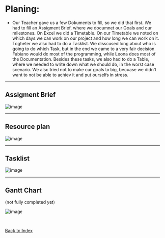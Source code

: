# Planing: 

<ul><li> Our Teacher gave us a few Dokuments to fill, so we did that first. We had to fill an Assigment Brief, where we documnet our Goals and our milestones. On Excel we did a Timetable. 
On our Timetable we noted on which days we can work on our project and how long we can work on it. Togheter we also had to do a Tasklist. We disscused long about who is going to do which Task, but in the end we came to a very fair decision. 
Fabiano would do most of the programming, while Leona does most of the Documentation. Besides these tasks, we also had to do a Table, where we needed to write down what we should do, in the worst case scenario. We also tried not to make our goals to big, becuase we didn't want to not be able to achiev it and put ourselfs in stress. </li></ul>

<hr>

## Assigment Brief 

![image](https://github.com/Fabiano2007/TicTacToe-Project/assets/142780434/aaa1582f-ae13-4566-a0bf-be18e8134cd5)

<hr>

## Resource plan 

![image](https://github.com/Fabiano2007/TicTacToe-Project/assets/142780434/e5c2464e-0c2e-44dd-a0b7-3736d06cf0b3)

<hr>

## Tasklist

![image](https://github.com/Fabiano2007/TicTacToe-Project/assets/142780434/eaec5a3b-e030-4794-9936-f0c8e7724946)

<hr> 

## Gantt Chart 
(not fully completed yet)

![image](https://github.com/Fabiano2007/TicTacToe-Project/assets/142780434/8ac3ef9b-f1ac-45a1-a01f-214da02e1d0e)


<br>


[Back to Index](README.md)



